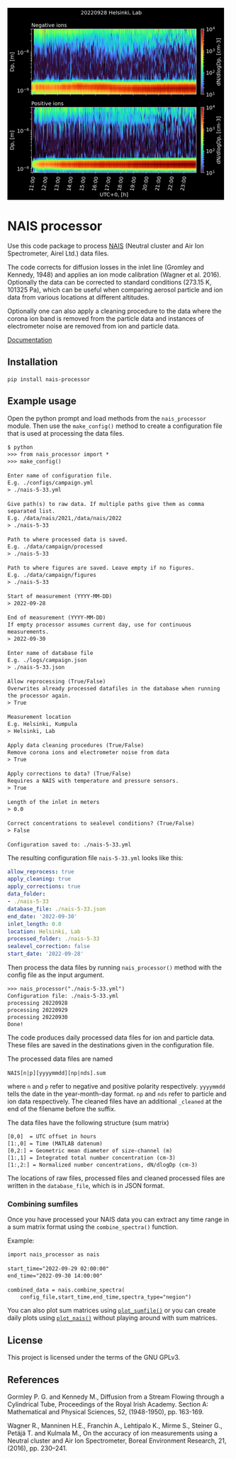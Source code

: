 ![data](./small_img.png)

# NAIS processor
Use this code package to process [NAIS](https://www.airel.ee/products/nais/) (Neutral cluster and Air Ion Spectrometer, Airel Ltd.) data files.

The code corrects for diffusion losses in the inlet line (Gromley and Kennedy, 1948) and applies an ion mode calibration (Wagner et al. 2016). Optionally the data can be corrected to standard conditions (273.15 K, 101325 Pa), which can be useful when comparing aerosol particle and ion data from various locations at different altitudes.

Optionally one can also apply a cleaning procedure to the data where the corona ion band is removed from the particle data and instances of electrometer noise are removed from ion and particle data.

[Documentation](https://jlpl.github.io/nais-processor/)

## Installation
```
pip install nais-processor
```
## Example usage
Open the python prompt and load methods from the `nais_processor` module.
Then use the `make_config()` method to create a configuration file that
is used at processing the data files.
```
$ python
>>> from nais_processor import *
>>> make_config()

Enter name of configuration file.
E.g. ./configs/campaign.yml
> ./nais-5-33.yml  

Give path(s) to raw data. If multiple paths give them as comma separated list.
E.g. /data/nais/2021,/data/nais/2022
> ./nais-5-33

Path to where processed data is saved.
E.g. ./data/campaign/processed
> ./nais-5-33

Path to where figures are saved. Leave empty if no figures.
E.g. ./data/campaign/figures
> ./nais-5-33   

Start of measurement (YYYY-MM-DD)
> 2022-09-28

End of measurement (YYYY-MM-DD)
If empty processor assumes current day, use for continuous measurements.
> 2022-09-30

Enter name of database file
E.g. ./logs/campaign.json
> ./nais-5-33.json  

Allow reprocessing (True/False)
Overwrites already processed datafiles in the database when running the processor again.
> True

Measurement location
E.g. Helsinki, Kumpula
> Helsinki, Lab 

Apply data cleaning procedures (True/False)
Remove corona ions and electrometer noise from data
> True

Apply corrections to data? (True/False)
Requires a NAIS with temperature and pressure sensors.
> True 

Length of the inlet in meters
> 0.0 

Correct concentrations to sealevel conditions? (True/False)
> False

Configuration saved to: ./nais-5-33.yml
```
The resulting configuration file `nais-5-33.yml` looks like this:
```yaml
allow_reprocess: true
apply_cleaning: true
apply_corrections: true
data_folder:
- ./nais-5-33
database_file: ./nais-5-33.json
end_date: '2022-09-30'
inlet_length: 0.0
location: Helsinki, Lab
processed_folder: ./nais-5-33
sealevel_correction: false
start_date: '2022-09-28'
```
Then process the data files by running `nais_processor()` method with the config file as the input argument.
```
>>> nais_processor("./nais-5-33.yml")
Configuration file: ./nais-5-33.yml
processing 20220928
processing 20220929
processing 20220930
Done!
```
The code produces daily processed data files for ion and particle data. These files are saved in the destinations given in the configuration file.

The processed data files are named

`NAIS[n|p][yyyymmdd][np|nds].sum`

where `n` and `p` refer to negative and positive polarity respectively. `yyyymmdd` tells the date in the year-month-day format. `np` and `nds` refer to particle and ion data respectively. The cleaned files have an additional `_cleaned` at the end of the filename before the suffix.

The data files have the following structure (sum matrix)
```
[0,0]  = UTC offset in hours
[1:,0] = Time (MATLAB datenum) 
[0,2:] = Geometric mean diameter of size-channel (m)
[1:,1] = Integrated total number concentration (cm-3)
[1:,2:] = Normalized number concentrations, dN/dlogDp (cm-3)
```
The locations of raw files, processed files and cleaned processed files are written in the `database_file`, which is in JSON format.

### Combining sumfiles
Once you have processed your NAIS data you can extract any time range
in a sum matrix format using the `combine_spectra()` function.

Example:
```
import nais_processor as nais

start_time="2022-09-29 02:00:00"
end_time="2022-09-30 14:00:00"

combined_data = nais.combine_spectra(
    config_file,start_time,end_time,spectra_type="negion")
```
You can also plot sum matrices using [`plot_sumfile()`](https://jlpl.github.io/nais-processor/#nais_processor.plot_sumfile) or you can create daily plots using [`plot_nais()`](https://jlpl.github.io/nais-processor/#nais_processor.plot_nais) without playing around with sum matrices.

## License
This project is licensed under the terms of the GNU GPLv3.

## References
Gormley P. G. and Kennedy M., Diffusion from a Stream Flowing through a Cylindrical Tube, Proceedings of the Royal Irish Academy. Section A: Mathematical and Physical Sciences, 52, (1948-1950), pp. 163-169.

Wagner R., Manninen H.E., Franchin A., Lehtipalo K., Mirme S., Steiner G., Petäjä T. and Kulmala M., On the accuracy of ion measurements using a Neutral cluster and Air Ion Spectrometer, Boreal Environment Research, 21, (2016), pp. 230–241.



